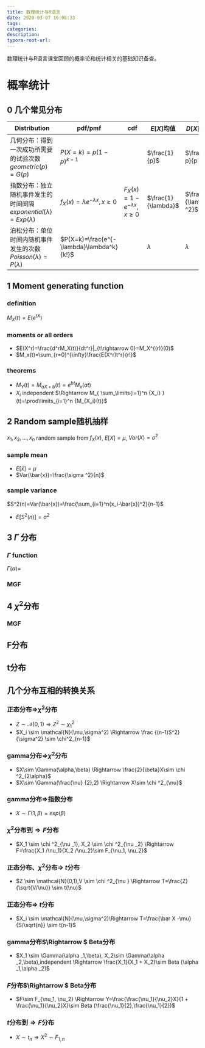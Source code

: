 ```yaml
---
title: 数理统计与R语言
date: 2020-03-07 16:08:33
tags:
categories:
description:
typora-root-url:
---
```


数理统计与R语言课堂回顾的概率论和统计相关的基础知识备查。

<!-- more --> 



# 概率统计

## 0 几个常见分布

| Distribution                                                 | pdf/pmf                                   | cdf                               | $E[X]$均值          | $D[X]$方差             |
| ------------------------------------------------------------ | ----------------------------------------- | --------------------------------- | ------------------- | ---------------------- |
| 几何分布：得到一次成功所需要的试验次数$geometric(p)=G(p)$    | $P(X=k)=p(1-p)^{k-1}$                     |                                   | $\frac{1}{p}$       | $\frac{1-p}{p ^2}$     |
| 指数分布：独立随机事件发生的时间间隔$exponential(\lambda)=Exp(\lambda)$ | $f_X(x)=\lambda e^{-\lambda x},x\geq 0$   | $F_X(x)=1-e^{-\lambda x},x\geq 0$ | $\frac{1}{\lambda}$ | $\frac{1}{\lambda ^2}$ |
| 泊松分布：单位时间内随机事件发生的次数$Poisson(\lambda)=P(\lambda)$ | $P(X=k)=\frac{e^{-\lambda}\lambda^k}{k!}$ |                                   | $\lambda$           | $\lambda$              |



## 1 Moment generating function

### definition

$M_X(t)=E(e^{tX})$

### moments or all orders

- $E(X^r)=\frac{d^rM_X(t)}{dt^r}|_{t\rightarrow 0}=M_X^{(r)}(0)$
- $M_x(t)=\sum_{r=0}^{\infty}\frac{E(X^r)t^r}{r!}$

### theorems

- $M_Y(t)=M_{aX+b}(t)=e^{bt}M_x(at)$
- $X_i$ independent $\Rightarrow M_{ \sum_\limits{i=1}^n {X_i} }(t)=\prod\limits_{i=1}^n {M_{X_i}(t)}$

## 2 Random sample随机抽样

$x_1,x_2,...,x_n$ random sample from $f_X(x)$,  $E[X]=\mu$, $Var(X)=\sigma ^2$

### sample mean

- $E[\bar{x}]=\mu$
- $Var(\bar{x})=\frac{\sigma ^2}{n}$

### sample variance

$S^2(n)=Var(\bar{x})=\frac{\sum_{i=1}^n(x_i-\bar{x})^2}{n-1}$

- $E[S^2(n)]=\sigma ^2$



## 3 $\Gamma$ 分布

### $\Gamma$ function

$\Gamma(\alpha)=$

### MGF



## 4 $\chi^2$分布



### MGF

## F分布

## t分布

##  几个分布互相的转换关系

### 正态分布$\Rightarrow$$\chi ^2$分布

- $Z \sim \mathcal{N}(0,1) \Rightarrow Z^2 \sim \chi^2_1$
- $X_i \sim \mathcal{N}(\mu,\sigma^2) \Rightarrow \frac {(n-1)S^2}{\sigma^2} \sim \chi^2_{n-1}$

### gamma分布$\Rightarrow$$\chi ^2$分布

- $X\sim \Gamma(\alpha,\beta) \Rightarrow \frac{2}{\beta}X\sim \chi ^2_{2\alpha}$
- $X\sim \Gamma(\frac{\nu} {2},2) \Rightarrow X\sim \chi ^2_{\nu}$

### gamma分布$\Rightarrow$指数分布

- $X\sim \Gamma(1,\beta)=exp(\beta)$



### $\chi ^2$分布到$\Rightarrow F$分布

- $X_1 \sim \chi ^2_{\nu _1}, X_2 \sim \chi ^2_{\nu _2}  \Rightarrow F=\frac{X_1 /\nu_1}{X_2 /\nu_2}\sim F_{\nu_1, \nu_2}$

### 正态分布、$\chi ^2$分布$\Rightarrow$ $t$分布

- $Z \sim \mathcal{N}(0,1),V \sim \chi ^2_{\nu } \Rightarrow T=\frac{Z}{\sqrt{V/\nu}} \sim t(\nu)$

### 正态分布$\Rightarrow$ $t$分布

- $X_i \sim \mathcal{N}(\mu,\sigma^2)\Rightarrow T=\frac{\bar X -\mu}{S/\sqrt{n}} \sim t(n-1)$

### gamma分布$\Rightarrow $ Beta分布

- $X_1 \sim \Gamma(\alpha _1,\beta), X_2\sim \Gamma(\alpha _2,\beta),independent  \Rightarrow \frac{X_1}{X_1 + X_2}\sim Beta (\alpha _1,\alpha _2)$

### $F$分布$\Rightarrow $ Beta分布

- $F\sim F_{\nu_1, \nu_2}  \Rightarrow Y=\frac{\frac{\nu_1}{\nu_2}X}{1 + \frac{\nu_1}{\nu_2}X}\sim Beta (\frac{\nu_1}{2},\frac{\nu_1}{2})$

### $t$分布到$\Rightarrow F$分布

- $X \sim t_n \Rightarrow X^2 \sim F_{1,n}$



